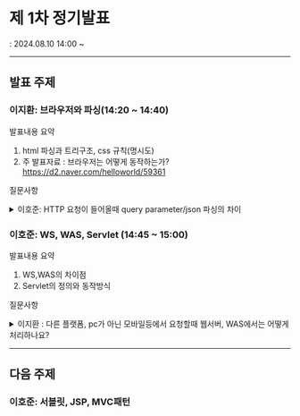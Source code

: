 # 제 1차 정기발표
: 2024.08.10 14:00 ~

***

## 발표 주제

### 이지환: 브라우저와 파싱(14:20 ~ 14:40)

발표내용 요약
1. html 파싱과 트리구조, css 규칙(명시도)
2. 주 발표자료 : 브라우저는 어떻게 동작하는가? https://d2.naver.com/helloworld/59361

질문사항

<details>
<summary>이호준: HTTP 요청이 들어올때 query parameter/json 파싱의 차이</summary>

> A: 쿼리 스트링이라면 uri로 헤더 붙어서 들어오고, post방식이거나 json으로 파싱하는 부분은 데이터 단에 들어와 페이지를 만들때 브라우저 라이브러리나 외의 파서를 써야하는 것으로 알고 있습니다.

</details>

### 이호준: WS, WAS, Servlet (14:45 ~ 15:00)

발표내용 요약
1. WS,WAS의 차이점
2. Servlet의 정의와 동작방식

질문사항

<details>
<summary>이지환 : 다른 플랫폼, pc가 아닌 모바일등에서 요청할때 웹서버, WAS에서는 어떻게 처리하나요?</summary>

> A: 요청에 따라서 서블릿이 동작하여 각 플랫폼에 맞는 API를 제공해 줄 것으로 예상 됩니다.

</details>

***

## 다음 주제

### 이호준: 서블릿, JSP, MVC패턴